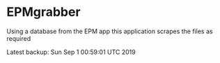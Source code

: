 # EPMgrabber
Using a database from the EPM app this application scrapes the files as required


Latest backup: Sun Sep 1 00:59:01 UTC 2019
